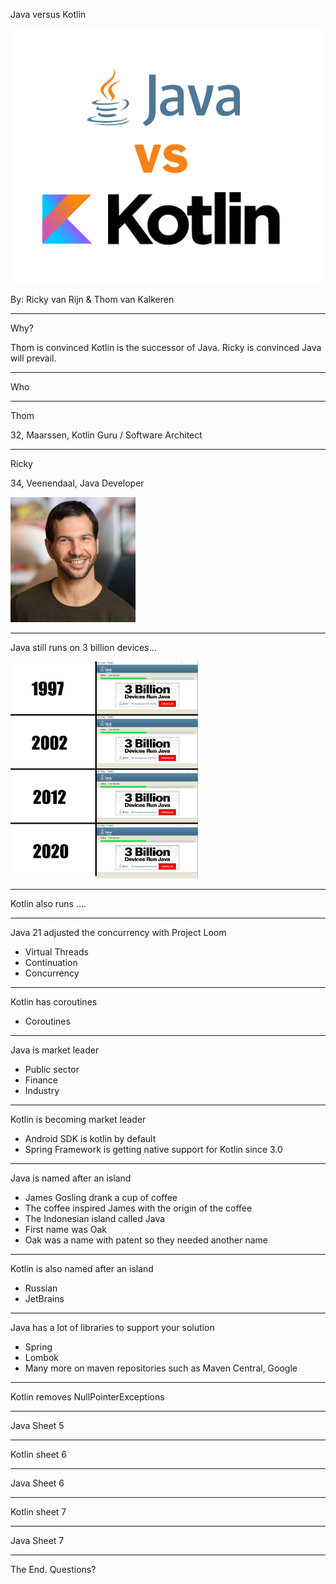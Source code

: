 Java versus Kotlin

![cat](img/java-vs-kotlin.png)

By: Ricky van Rijn & Thom van Kalkeren

---

Why?

Thom is convinced Kotlin is the successor of Java.
Ricky is convinced Java will prevail.

---

Who

----

Thom

32, Maarssen, Kotlin Guru / Software Architect

----

Ricky

34, Veenendaal, Java Developer

[<img src="img/profileRicky.jpg" width="200"/>](image.png)

---

Java still runs on 3 billion devices...

[<img src="img/3billion.jpeg" width="300"/>](image.png)

---

Kotlin also runs ....

---

Java 21 adjusted the concurrency with Project Loom 

* Virtual Threads 
* Continuation
* Concurrency

---

Kotlin has coroutines

* Coroutines

---

Java is market leader
* Public sector
* Finance
* Industry

---

Kotlin is becoming market leader

* Android SDK is kotlin by default
* Spring Framework is getting native support for Kotlin since 3.0

---

Java is named after an island
* James Gosling drank a cup of coffee 
* The coffee inspired James with the origin of the coffee
* The Indonesian island called Java
* First name was Oak
* Oak was a name with patent so they needed another name

---

Kotlin is also named after an island

* Russian
* JetBrains

---

Java has a lot of libraries to support your solution
* Spring
* Lombok
* Many more on maven repositories such as Maven Central, Google

---

Kotlin removes NullPointerExceptions


---

Java Sheet 5

---

Kotlin sheet 6

---

Java Sheet 6

---

Kotlin sheet 7

---

Java Sheet 7

---

The End.
Questions?